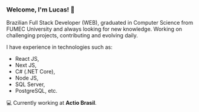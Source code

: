 ### Welcome, I'm Lucas! 👋

Brazilian Full Stack Developer (WEB), graduated in Computer Science from FUMEC University and always looking for new knowledge. Working on challenging projects, contributing and evolving daily.

I have experience in technologies such as: 
- React JS, 
- Next JS, 
- C# (.NET Core), 
- Node JS, 
- SQL Server, 
- PostgreSQL, etc.

💻 Currently working at **Actio Brasil**.
